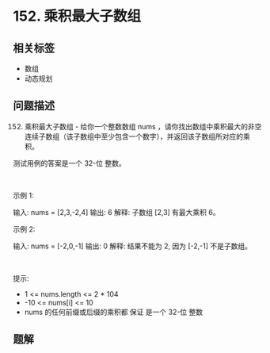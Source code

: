 
# 152. 乘积最大子数组

## 相关标签

- 数组
- 动态规划

## 问题描述 

152. 乘积最大子数组 - 给你一个整数数组 nums ，请你找出数组中乘积最大的非空连续子数组（该子数组中至少包含一个数字），并返回该子数组所对应的乘积。

测试用例的答案是一个 32-位 整数。

 

示例 1:


输入: nums = [2,3,-2,4]
输出: 6
解释: 子数组 [2,3] 有最大乘积 6。


示例 2:


输入: nums = [-2,0,-1]
输出: 0
解释: 结果不能为 2, 因为 [-2,-1] 不是子数组。

 

提示:

 * 1 <= nums.length <= 2 * 104
 * -10 <= nums[i] <= 10
 * nums 的任何前缀或后缀的乘积都 保证 是一个 32-位 整数

## 题解


```ts

````